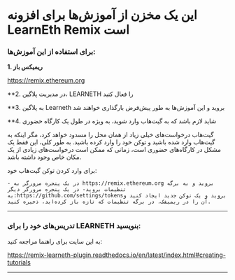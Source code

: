 # این یک مخزن از آموزش‌ها برای افزونه LearnEth Remix است

### برای استفاده از این آموزش‌ها:

**1. ریمیکس باز**

https://remix.ethereum.org

\*\*2. در مدیریت پلاگین، LEARNETH را فعال کنید

\*\*3. به پلاگین Learneth بروید و این آموزش‌ها به طور پیش‌فرض بارگذاری خواهند شد

\*\*4. شاید لازم باشد که به گیت‌هاب وارد شوید، به ویژه در طول یک کارگاه حضوری

گیت‌هاب درخواست‌های خیلی زیاد از همان محل را مسدود خواهد کرد، مگر اینکه به گیت‌هاب وارد شده باشید و توکن خود را وارد کرده باشید.  به طور کلی، این فقط یک مشکل در کارگاه‌های حضوری است، زمانی که ممکن است درخواست‌های زیادی از یک مکان خاص وجود داشته باشد.

برای وارد کردن توکن گیت‌هاب خود:

```
- در یک پنجره مرورگر به https://remix.ethereum.org بروید و به برگه تنظیمات بروید- در یک پنجره مرورگر دیگر 
به:https://github.com/settings/tokensبروید و یک توکن جدید ایجاد کنید و آن را در ریمیفک، در برگه تنظیمات که تازه باز کرده‌اید، ذخیره کنید.
```

---

### تدریس‌های خود را برای LEARNETH بنویسید:

به این سایت برای راهنما مراجعه کنید:

https://remix-learneth-plugin.readthedocs.io/en/latest/index.html#creating-tutorials

---

